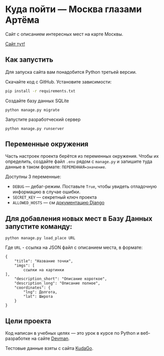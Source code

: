 # Куда пойти — Москва глазами Артёма

Сайт с описанием интересных мест на карте Москвы.

[Сайт тут!](http://68.183.218.168:9800/)

## Как запустить

Для запуска сайта вам понадобится Python третьей версии.

Скачайте код с GitHub. Установите зависимости:

```sh
pip install -r requirements.txt
```

Создайте базу данных SQLite

```
python manage.py migrate
```

Запустите разработческий сервер

```
python manage.py runserver
```

## Переменные окружения

Часть настроек проекта берётся из переменных окружения. Чтобы их определить, создайте файл `.env` рядом с `manage.py` и запишите туда данные в таком формате: `ПЕРЕМЕННАЯ=значение`.

Доступны 3 переменные:
- `DEBUG` — дебаг-режим. Поставьте `True`, чтобы увидеть отладочную информацию в случае ошибки.
- `SECRET_KEY` — секретный ключ проекта
- `ALLOWED_HOSTS` — см [документацию Django](https://docs.djangoproject.com/en/3.1/ref/settings/#allowed-hosts)

## Для добавления новых мест в Базу Данных запустите команду:
```
python manage.py load_place URL
```
Где `URL` - ссылка на JSON файл с описанием места, в формате:
```
{
    "title": "Название точки",
    "imgs": [
        ссылки на картинки
],
    "description_short": "Описание короткое",
    "description_long": "Описание полное",
    "coordinates": {
        "lng": Долгота,
        "lat": Широта
    }
}
```

## Цели проекта

Код написан в учебных целях — это урок в курсе по Python и веб-разработке на сайте [Devman](https://dvmn.org).

Тестовые данные взяты с сайта [KudaGo](https://kudago.com).

